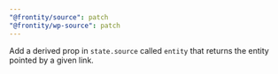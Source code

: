 ```yaml
---
"@frontity/source": patch
"@frontity/wp-source": patch
---
```


Add a derived prop in `state.source` called `entity` that returns the entity pointed by a given link.
